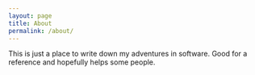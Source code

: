 ```yaml
---
layout: page
title: About
permalink: /about/
---
```


This is just a place to write down my adventures in software.  Good for a reference and
hopefully helps some people.

